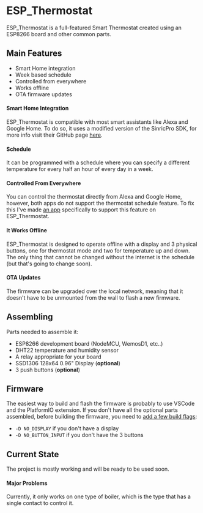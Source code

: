 # ESP_Thermostat

ESP_Thermostat is a full-featured Smart Thermostat created using an ESP8266 board and other common parts.

## Main Features

- Smart Home integration
- Week based schedule
- Controlled from everywhere
- Works offline
- OTA firmware updates

#### Smart Home Integration

ESP_Thermostat is compatible with most smart assistants like Alexa and Google Home. To do so, it uses a modified version of the SinricPro SDK, for more info visit their GitHub page [here](https://github.com/sinricpro/esp8266-esp32-sdk).

#### Schedule

It can be programmed with a schedule where you can specify a different temperature for every half an hour of every day in a week.

#### Controlled From Everywhere

You can control the thermostat directly from Alexa and Google Home, however, both apps do not support the thermostat schedule feature. To fix this I've made [an app](https://github.com/LucaPatarca/ESPThermostatApp) specifically to support this feature on ESP_Thermostat.

#### It Works Offline

ESP_Thermostat is designed to operate offline with a display and 3 physical buttons, one for thermostat mode and two for temperature up and down. The only thing that cannot be changed without the internet is the schedule (but that's going to change soon).

#### OTA Updates

The firmware can be upgraded over the local network, meaning that it doesn't have to be unmounted from the wall to flash a new firmware.

## Assembling

Parts needed to assemble it:

- ESP8266 development board (NodeMCU, WemosD1, etc..)
- DHT22 temperature and humidity sensor
- A relay appropriate for your board 
- SSD1306 128x64 0.96" Display (**optional**)
- 3 push buttons (**optional**)

## Firmware

The easiest way to build and flash the firmware is probably to use VSCode and the PlatformIO extension. If you don't have all the optional parts assembled, before building the firmware, you need to [add a few build flags](https://docs.platformio.org/en/latest/projectconf/section_env_build.html#id2):  
- `-D NO_DISPLAY` if you don't have a display
- `-D NO_BUTTON_INPUT` if you don't have the 3 buttons

## Current State

The project is mostly working and will be ready to be used soon.

#### Major Problems

Currently, it only works on one type of boiler, which is the type that has a single contact to control it.
